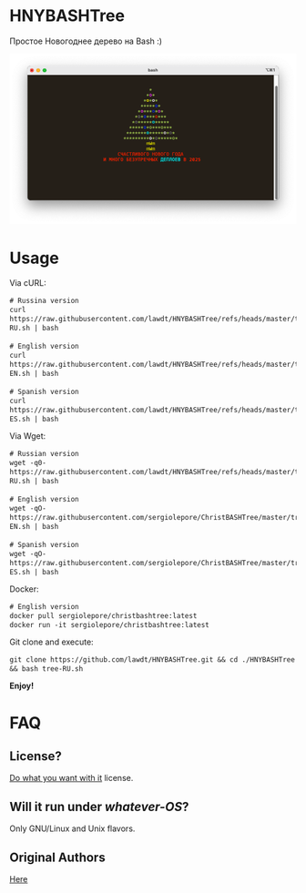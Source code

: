# HNYBASHTree

Простое Новогоднее дерево на Bash :)

![Screenshot](./screenshot.png?raw=true)

# Usage

Via cURL:

```
# Russina version
curl https://raw.githubusercontent.com/lawdt/HNYBASHTree/refs/heads/master/tree-RU.sh | bash

# English version
curl https://raw.githubusercontent.com/lawdt/HNYBASHTree/refs/heads/master/tree-EN.sh | bash

# Spanish version
curl https://raw.githubusercontent.com/lawdt/HNYBASHTree/refs/heads/master/tree-ES.sh | bash
```

Via Wget:

```
# Russian version
wget -q0- https://raw.githubusercontent.com/lawdt/HNYBASHTree/refs/heads/master/tree-RU.sh | bash

# English version
wget -qO- https://raw.githubusercontent.com/sergiolepore/ChristBASHTree/master/tree-EN.sh | bash

# Spanish version
wget -qO- https://raw.githubusercontent.com/sergiolepore/ChristBASHTree/master/tree-ES.sh | bash
```

Docker:

```
# English version
docker pull sergiolepore/christbashtree:latest
docker run -it sergiolepore/christbashtree:latest
```

Git clone and execute:

```
git clone https://github.com/lawdt/HNYBASHTree.git && cd ./HNYBASHTree && bash tree-RU.sh
```

__Enjoy!__

# FAQ

## License?

[Do what you want with it](./LICENSE) license.

## Will it run under _whatever-OS_?

Only GNU/Linux and Unix flavors.

## Original Authors

[Here](https://github.com/sergiolepore/ChristBASHTree/graphs/contributors)

